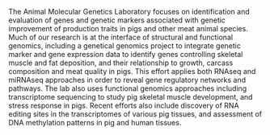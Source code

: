 
The Animal Molecular Genetics Laboratory focuses on identification and evaluation of genes and genetic markers associated with genetic improvement of production traits in pigs and other meat animal species.  Much of our research is at the interface of structural and functional genomics, including a genetical genomics project to integrate genetic marker and gene expression data to identify genes controlling skeletal muscle and fat deposition, and their relationship to growth, carcass composition and meat quality in pigs.  This effort applies both RNAseq and miRNAseq approaches in order to reveal gene regulatory networks and pathways.  The lab also uses functional genomics approaches including transcriptome sequencing to study pig skeletal muscle development, and stress response in pigs.  Recent efforts also include discovery of RNA editing sites in the transcriptomes of various pig tissues, and assessment of DNA methylation patterns in pig and human tissues.

